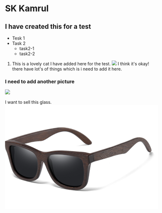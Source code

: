 # SK Kamrul
## I have created this for a test
* Tesk 1
* Task 2
  * task2-1
  * task2-2
1. This is a lovely cat I have added here for the test.
  ![](https://i.ebayimg.com/images/g/V80AAOSwLehazFf4/s-l1600.jpg)
I think it's okay!
there have lot's of things which is i need to add it here.

### I need to add another picture
 ![](https://i.guim.co.uk/img/media/26392d05302e02f7bf4eb143bb84c8097d09144b/446_167_3683_2210/master/3683.jpg?width=620&dpr=2&s=none)

I want to sell this glass.
![](img/glass.PNG)
